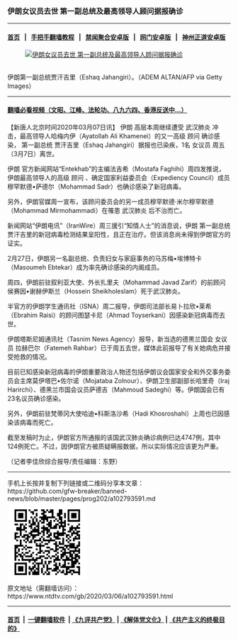 ### 伊朗女议员去世 第一副总统及最高领导人顾问据报确诊
------------------------

#### [首页](https://github.com/gfw-breaker/banned-news/blob/master/README.md) &nbsp;&nbsp;|&nbsp;&nbsp; [手把手翻墙教程](https://github.com/gfw-breaker/guides/wiki) &nbsp;&nbsp;|&nbsp;&nbsp; [禁闻聚合安卓版](https://github.com/gfw-breaker/bn-android) &nbsp;&nbsp;|&nbsp;&nbsp; [网门安卓版](https://github.com/oGate2/oGate) &nbsp;&nbsp;|&nbsp;&nbsp; [神州正道安卓版](https://github.com/SzzdOgate/update) 



<div><div class="featured_image">
 <a href="https://i.ntdtv.com/assets/uploads/2020/03/Untitled-11.jpg" target="_blank">
  <figure>
   <img alt="伊朗女议员去世 第一副总统及最高领导人顾问据报确诊" src="https://i.ntdtv.com/assets/uploads/2020/03/Untitled-11-800x450.jpg"/>
  </figure><br/>
 </a>
 <span class="caption">
  伊朗第一副总统贾汗吉里（Eshaq Jahangiri）。（ADEM ALTAN/AFP via Getty Images）
 </span>
</div>
</div><hr/>

#### [翻墙必看视频（文昭、江峰、法轮功、八九六四、香港反送中...）](https://github.com/gfw-breaker/banned-news/blob/master/pages/link3.md)

<div><div class="post_content" itemprop="articleBody">
 <p>
  【新唐人北京时间2020年03月07日讯】
  <ok href="https://www.ntdtv.com/gb/伊朗.htm">
   伊朗
  </ok>
  高层本周继续遭受
  <ok href="https://www.ntdtv.com/gb/武汉肺炎.htm">
   武汉肺炎
  </ok>
  冲击，最高领导人哈梅内伊（Ayatollah Ali Khamenei）的又一高级
  <ok href="https://www.ntdtv.com/gb/顾问.htm">
   顾问
  </ok>
  确诊感染，
  <ok href="https://www.ntdtv.com/gb/第一副总统.htm">
   第一副总统
  </ok>
  贾汗吉里（Eshaq Jahangiri）据报也已染疾，1名
  <ok href="https://www.ntdtv.com/gb/女议员.htm">
   女议员
  </ok>
  周五（3月7日）离世。
 </p>
 <p>
  <ok href="https://www.ntdtv.com/gb/伊朗.htm">
   伊朗
  </ok>
  官方新闻网站“Entekhab”的主编法吉希（Mostafa Faghihi）周四发推说，伊朗最高领导人的高级
  <ok href="https://www.ntdtv.com/gb/顾问.htm">
   顾问
  </ok>
  、确定国家利益委员会（Expediency Council）成员穆罕默德•萨德尔（Mohammad Sadr）也确诊感染了新冠病毒。
 </p>
 <p>
  另外，伊朗官媒周一宣布，该顾问委员会的另一成员穆罕默德‧米尔穆罕默德（Mohammad Mirmohammadi）在罹患
  <ok href="https://www.ntdtv.com/gb/武汉肺炎.htm">
   武汉肺炎
  </ok>
  后不治而亡。
 </p>
 <p>
  新闻网站“伊朗电讯”（IranWire）周三援引“知情人士”的消息说，伊朗
  <ok href="https://www.ntdtv.com/gb/第一副总统.htm">
   第一副总统
  </ok>
  贾汗吉里的新冠病毒检测结果呈阳性，且正在治疗。但该消息尚未得到伊朗官方的证实。
 </p>
 <p>
  2月27日，伊朗另一名副总统、负责妇女与家庭事务的马苏梅•埃博特卡（Masoumeh Ebtekar）成为率先确诊感染的内阁成员。
 </p>
 <p>
  周四，伊朗前驻叙利亚大使、外长扎里夫（Mohammad Javad Zarif）的前顾问侯赛因•谢赫伊斯兰（Hossein Sheikholeslam）死于武汉肺炎。
 </p>
 <p>
  半官方的伊朗学生通讯社（ISNA）周二报导，伊朗司法部长易卜拉欣•莱希（Ebrahim Raisi）的顾问图瑟卡尼（Ahmad Toyserkani）因感染新冠病毒而去世。
 </p>
 <p>
  伊朗塔斯尼姆通讯社（Tasnim News Agency）报导，新当选的德黑兰国会
  <ok href="https://www.ntdtv.com/gb/女议员.htm">
   女议员
  </ok>
  拉赫巴尔（Fatemeh Rahbar）已于周五去世，媒体此前报导了有关她病危并接受抢救的情况。
 </p>
 <p>
  目前已知感染新冠病毒的伊朗重要政治人物还包括伊朗议会国家安全和外交事务委员会主席莫伊塔巴•佐尔诺（Mojataba Zolnour）、伊朗卫生部副部长哈里奇（Iraj Harirchi）、德黑兰市国会议员萨德吉（Mahmoud Sadeghi）等。伊朗国会已有23名议员确诊感染。
 </p>
 <p>
  另外，伊朗前驻梵蒂冈大使哈迪•科斯洛沙希（Hadi Khosroshahi）上周也已因感染该病毒而死亡。
 </p>
 <p>
  截至发稿时为止，伊朗官方所通报的该国武汉肺炎确诊病例已达4747例，其中124例死亡。不过，因伊朗官方被质疑瞒报数据，所以实际情况应该更为严重。
 </p>
 <p>
  （记者李佳欣综合报导/责任编辑：东野）
 </p>
 <div class="single_ad">
 </div>
</div>
</div>
<hr/>
手机上长按并复制下列链接或二维码分享本文章：<br/>
https://github.com/gfw-breaker/banned-news/blob/master/pages/prog202/a102793591.md <br/>
<a href='https://github.com/gfw-breaker/banned-news/blob/master/pages/prog202/a102793591.md'><img src='https://github.com/gfw-breaker/banned-news/blob/master/pages/prog202/a102793591.md.png'/></a> <br/>
原文地址（需翻墙访问）：https://www.ntdtv.com/gb/2020/03/06/a102793591.html


------------------------
#### [首页](https://github.com/gfw-breaker/banned-news/blob/master/README.md) &nbsp;|&nbsp; [一键翻墙软件](https://github.com/gfw-breaker/nogfw/blob/master/README.md) &nbsp;| [《九评共产党》](https://github.com/gfw-breaker/9ping.md/blob/master/README.md#九评之一评共产党是什么) | [《解体党文化》](https://github.com/gfw-breaker/jtdwh.md/blob/master/README.md) | [《共产主义的终极目的》](https://github.com/gfw-breaker/gczydzjmd.md/blob/master/README.md)


<img src='http://gfw-breaker.win/banned-news/pages/prog202/a102793591.md' width='0px' height='0px'/>